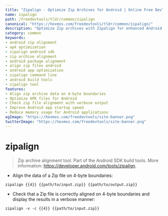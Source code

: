 ```yaml
---
title: "Zipalign - Optimize Zip Archives for Android | Online Free DevTools by Hexmos"
name: zipalign
path: /freedevtools/tldr/common/zipalign
canonical: "https://hexmos.com/freedevtools/tldr/common/zipalign/"
description: "Optimize Zip archives with Zipalign for enhanced Android app performance. Align APK files, reduce memory usage, and improve app startup speed. Free online tool, no registration required."
category: common
keywords:
- android zip alignment
- apk optimization
- zipalign android sdk
- zip archive alignment
- android package alignment
- align zip files android
- android app optimization
- zipalign command line
- android build tools
- zipalign tool
features:
- Align zip archive data on 4-byte boundaries
- Optimize APK files for Android
- Check zip file alignment with verbose output
- Improve Android app startup speed
- Reduce memory usage for Android applications
ogImage: "https://hexmos.com/freedevtools/site-banner.png"
twitterImage: "https://hexmos.com/freedevtools/site-banner.png"
---
```


# zipalign

> Zip archive alignment tool.
> Part of the Android SDK build tools.
> More information: <https://developer.android.com/tools/zipalign>.

- Align the data of a Zip file on 4-byte boundaries:

`zipalign {{4}} {{path/to/input.zip}} {{path/to/output.zip}}`

- Check that a Zip file is correctly aligned on 4-byte boundaries and display the results in a verbose manner:

`zipalign -v -c {{4}} {{path/to/input.zip}}`
